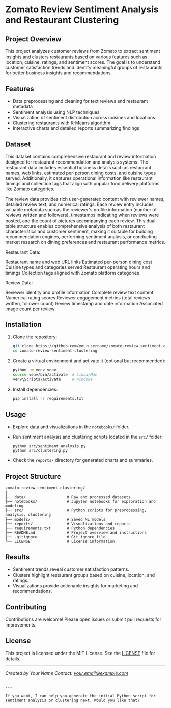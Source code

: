 
# Zomato Review Sentiment Analysis and Restaurant Clustering

## Project Overview

This project analyzes customer reviews from Zomato to extract sentiment insights and clusters restaurants based on various features such as location, cuisine, ratings, and sentiment scores. The goal is to understand customer satisfaction trends and identify meaningful groups of restaurants for better business insights and recommendations.

## Features

- Data preprocessing and cleaning for text reviews and restaurant metadata
- Sentiment analysis using NLP techniques
- Visualization of sentiment distribution across cuisines and locations
- Clustering restaurants with K-Means algorithm
- Interactive charts and detailed reports summarizing findings

## Dataset

This dataset contains comprehensive restaurant and review information designed for restaurant recommendation and analysis systems. The restaurant data includes essential business details such as restaurant names, web links, estimated per-person dining costs, and cuisine types served. Additionally, it captures operational information like restaurant timings and collection tags that align with popular food delivery platforms like Zomato categories.

The review data provides rich user-generated content with reviewer names, detailed review text, and numerical ratings. Each review entry includes valuable metadata such as the reviewer's profile information (number of reviews written and followers), timestamps indicating when reviews were posted, and the count of pictures accompanying each review. This dual-table structure enables comprehensive analysis of both restaurant characteristics and customer sentiment, making it suitable for building recommendation engines, performing sentiment analysis, or conducting market research on dining preferences and restaurant performance metrics.

Restaurant Data:

Restaurant name and web URL links
Estimated per-person dining cost
Cuisine types and categories served
Restaurant operating hours and timings
Collection tags aligned with Zomato platform categories

Review Data:

Reviewer identity and profile information
Complete review text content
Numerical rating scores
Reviewer engagement metrics (total reviews written, follower count)
Review timestamp and date information
Associated image count per review

## Installation

1. Clone the repository:
   ```bash
   git clone https://github.com/yourusername/zomato-review-sentiment-clustering.git
   cd zomato-review-sentiment-clustering


2. Create a virtual environment and activate it (optional but recommended):

   ```bash
   python -m venv venv
   source venv/bin/activate  # Linux/Mac
   venv\Scripts\activate     # Windows
   ```

3. Install dependencies:

   ```bash
   pip install -r requirements.txt
   ```

## Usage

* Explore data and visualizations in the `notebooks/` folder.
* Run sentiment analysis and clustering scripts located in the `src/` folder:

  ```bash
  python src/sentiment_analysis.py
  python src/clustering.py
  ```
* Check the `reports/` directory for generated charts and summaries.

## Project Structure

```
zomato-review-sentiment-clustering/
│
├── data/                  # Raw and processed datasets
├── notebooks/             # Jupyter notebooks for exploration and modeling
├── src/                   # Python scripts for preprocessing, analysis, clustering
├── models/                # Saved ML models
├── reports/               # Visualizations and reports
├── requirements.txt       # Python dependencies
├── README.md              # Project overview and instructions
├── .gitignore             # Git ignore file
└── LICENSE                # License information
```

## Results

* Sentiment trends reveal customer satisfaction patterns.
* Clusters highlight restaurant groups based on cuisine, location, and ratings.
* Visualizations provide actionable insights for marketing and recommendations.

## Contributing

Contributions are welcome! Please open issues or submit pull requests for improvements.

## License

This project is licensed under the MIT License. See the [LICENSE](LICENSE) file for details.

---

*Created by Your Name*
*Contact: [your.email@example.com](mailto:your.email@example.com)*

```

---

If you want, I can help you generate the initial Python script for sentiment analysis or clustering next. Would you like that?
```
